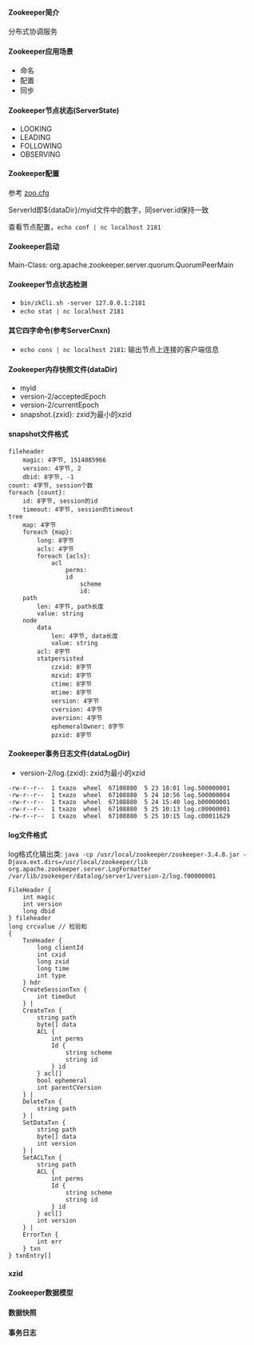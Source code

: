 #### Zookeeper简介

分布式协调服务

#### Zookeeper应用场景

* 命名
* 配置
* 同步

#### Zookeeper节点状态(ServerState)

* LOOKING
* LEADING
* FOLLOWING
* OBSERVING

#### Zookeeper配置

参考 [zoo.cfg](zoo.cfg.md)

ServerId即${dataDir}/myid文件中的数字，同server.id保持一致

查看节点配置，`echo conf | nc localhost 2181`

#### Zookeeper启动

Main-Class: org.apache.zookeeper.server.quorum.QuorumPeerMain

#### Zookeeper节点状态检测

* `bin/zkCli.sh -server 127.0.0.1:2181`
* `echo stat | nc localhost 2181`

#### 其它四字命令(参考ServerCnxn)

* `echo cons | nc localhost 2181`: 输出节点上连接的客户端信息

#### Zookeeper内存快照文件(dataDir)

* myid
* version-2/acceptedEpoch
* version-2/currentEpoch
* snapshot.{zxid}: zxid为最小的xzid

#### snapshot文件格式

```
fileheader
    magic: 4字节, 1514885966
    version: 4字节, 2
    dbid: 8字节, -1
count: 4字节, session个数
foreach {count}:
    id: 8字节, session的id
    timeout: 4字节, session的timeout
tree
    map: 4字节
    foreach {map}:
        long: 8字节
        acls: 4字节
        foreach {acls}:
            acl
                perms:
                id
                    scheme
                    id:
    path
        len: 4字节, path长度
        value: string
    node
        data
            len: 4字节, data长度
            value: string
        acl: 8字节
        statpersisted
            czxid: 8字节
            mzxid: 8字节
            ctime: 8字节
            mtime: 8字节
            version: 4字节
            cversion: 4字节
            aversion: 4字节
            ephemeralOwner: 8字节
            pzxid: 8字节      
```

#### Zookeeper事务日志文件(dataLogDir)

* version-2/log.{zxid}: zxid为最小的xzid

```
-rw-r--r--  1 txazo  wheel  67108880  5 23 18:01 log.500000001
-rw-r--r--  1 txazo  wheel  67108880  5 24 10:56 log.500000004
-rw-r--r--  1 txazo  wheel  67108880  5 24 15:40 log.b00000001
-rw-r--r--  1 txazo  wheel  67108880  5 25 10:13 log.c00000001
-rw-r--r--  1 txazo  wheel  67108880  5 25 10:15 log.c00011629
```

#### log文件格式

log格式化输出类: `java -cp /usr/local/zookeeper/zookeeper-3.4.8.jar -Djava.ext.dirs=/usr/local/zookeeper/lib org.apache.zookeeper.server.LogFormatter /var/lib/zookeeper/datalog/server1/version-2/log.f00000001`

```
FileHeader {
    int magic
    int version
    long dbid
} fileheader
long crcvalue // 检验和
{
    TxnHeader {
        long clientId
        int cxid
        long zxid
        long time
        int type
    } hdr
    CreateSessionTxn {
        int timeOut
    } |
    CreateTxn {
        string path
        byte[] data
        ACL {
            int perms
            Id {
                string scheme
                string id
            } id
        } acl[]
        bool ephemeral
        int parentCVersion
    } |
    DeleteTxn {
        string path
    } |
    SetDataTxn {
        string path
        byte[] data
        int version
    } |
    SetACLTxn {
        string path
        ACL {
            int perms
            Id {
                string scheme
                string id
            } id
        } acl[]
        int version
    } |
    ErrorTxn {
        int err
    } txn
} txnEntry[]
```

#### xzid

#### Zookeeper数据模型

#### 数据快照

#### 事务日志
